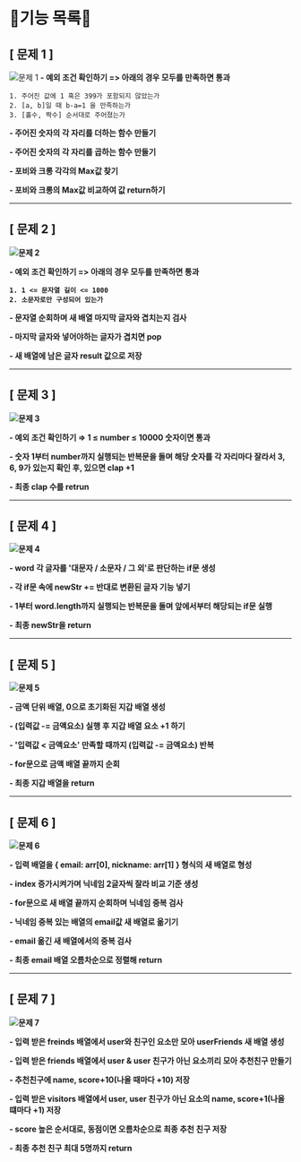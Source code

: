 # 🍒기능 목록🍒

## [ 문제 1 ]

![문제 1](https://user-images.githubusercontent.com/74524184/198222656-31f13cd2-ddd4-4492-a645-9b6520a7cd72.png)
<strong>- 예외 조건 확인하기 => 아래의 경우 모두를 만족하면 통과</strong>

    1. 주어진 값에 1 혹은 399가 포함되지 않았는가
    2. [a, b]일 때 b-a=1 을 만족하는가
    3. [홀수, 짝수] 순서대로 주어졌는가

<strong>- 주어진 숫자의 각 자리를 더하는 함수 만들기</strong>

<strong>- 주어진 숫자의 각 자리를 곱하는 함수 만들기</strong>

<strong>- 포비와 크롱 각각의 Max값 찾기

<strong>- 포비와 크롱의 Max값 비교하여 값 return하기</strong>

---

## [ 문제 2 ]

![문제 2](https://user-images.githubusercontent.com/74524184/198222776-41816b28-8e45-43d3-b0be-772a4ad1f548.png)

<strong>- 예외 조건 확인하기 => 아래의 경우 모두를 만족하면 통과</strong>

    1. 1 <= 문자열 길이 <= 1000
    2. 소문자로만 구성되어 있는가

<strong>- 문자열 순회하며 새 배열 마지막 글자와 겹치는지 검사</strong>

<strong>- 마지막 글자와 넣어야하는 글자가 겹치면 pop</strong>

<strong>- 새 배열에 남은 글자 result 값으로 저장</strong>

---

## [ 문제 3 ]

![문제 3](https://user-images.githubusercontent.com/74524184/198863620-1e28ae2c-8be6-4d70-83a7-8326897a5b80.png)

<strong>- 예외 조건 확인하기 ⇒ 1 ≤ number ≤ 10000 숫자이면 통과</strong>

<strong>- 숫자 1부터 number까지 실행되는 반복문을 돌며 해당 숫자를 각 자리마다 잘라서 3, 6, 9가 있는지 확인 후, 있으면 clap +1</strong>

<strong>- 최종 clap 수를 retrun</strong>

---

## [ 문제 4 ]

![문제 4](https://user-images.githubusercontent.com/74524184/198872731-8c182835-20cf-4bb0-8d8e-bebe2cf3818a.png)

<strong>- word 각 글자를 '대문자 / 소문자 / 그 외'로 판단하는 if문 생성</strong>

<strong>- 각 if문 속에 newStr += 반대로 변환된 글자 기능 넣기</strong>

<strong>- 1부터 word.length까지 실행되는 반복문을 돌며 앞에서부터 해당되는 if문 실행</strong>

<strong>- 최종 newStr을 return</strong>

---

## [ 문제 5 ]

![문제 5](https://user-images.githubusercontent.com/74524184/198880130-4e6451ca-408f-442e-b14c-70c8eee30175.png)

<strong>- 금액 단위 배열, 0으로 초기화된 지갑 배열 생성</strong>

<strong>- (입력값 -= 금액요소) 실행 후 지갑 배열 요소 +1 하기</strong>

<strong>- '입력값 < 금액요소' 만족할 때까지 (입력값 -= 금액요소) 반복</strong>

<strong>- for문으로 금액 배열 끝까지 순회</strong>

<strong>- 최종 지갑 배열을 return</strong>

---

## [ 문제 6 ]

![문제 6](https://user-images.githubusercontent.com/74524184/199018545-5e1a37c6-4eb3-40f5-b971-b7cb23daee66.png)

<strong>- 입력 배열을 { email: arr[0], nickname: arr[1] } 형식의 새 배열로 형성</strong>

<strong>- index 증가시켜가며 닉네임 2글자씩 잘라 비교 기준 생성</strong>

<strong>- for문으로 새 배열 끝까지 순회하며 닉네임 중복 검사</strong>

<strong>- 닉네임 중복 있는 배열의 email값 새 배열로 옮기기</strong>

<strong>- email 옮긴 새 배열에서의 중복 검사</strong>

<strong>- 최종 email 배열 오름차순으로 정렬해 return</strong>

---

## [ 문제 7 ]

![문제 7](https://user-images.githubusercontent.com/74524184/199220455-9003716e-ab09-47a1-b02a-7913333059de.png)

<strong>- 입력 받은 freinds 배열에서 user와 친구인 요소만 모아 userFriends 새 배열 생성</strong>

<strong>- 입력 받은 friends 배열에서 user & user 친구가 아닌 요소끼리 모아 추천친구 만들기</strong>

<strong>- 추천친구에 name, score+10(나올 때마다 +10) 저장</strong>

<strong>- 입력 받은 visitors 배열에서 user, user 친구가 아닌 요소의 name, score+1(나올 떄마다 +1) 저장</strong>

<strong>- score 높은 순서대로, 동점이면 오름차순으로 최종 추천 친구 저장</strong>

<strong>- 최종 추천 친구 최대 5명까지 return</strong>

